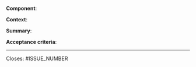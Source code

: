 **Component**:

<!-- E.g. 'salt', 'containers', 'kubernetes', 'build', 'tests'... -->

**Context**: 

**Summary**:

**Acceptance criteria**: 


---

<!-- Declare one or more issues to close once this PR gets merged -->

Closes: #ISSUE_NUMBER

<!-- If you want to refer to an issue while not closing it, use:

See: #ISSUE_NUMBER

-->

